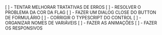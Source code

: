 [ ] - TENTAR MELHORAR TRATATIVAS DE ERROS
[ ] - RESOLVER O PROBLEMA DA COR DA FLAG
[ ] - FAZER UM DIALOG CLOSE DO BUTTON DE FORMULÁRIO
[ ] - CORRIGIR O TYPESCRIPT DO CONTROL
[ ] - ORGANIZAR NOMES DE VARIÁVEIS
[ ] - FAZER AS ANIMAÇÕES
[ ] - FAZER OS RESPONSIVOS
